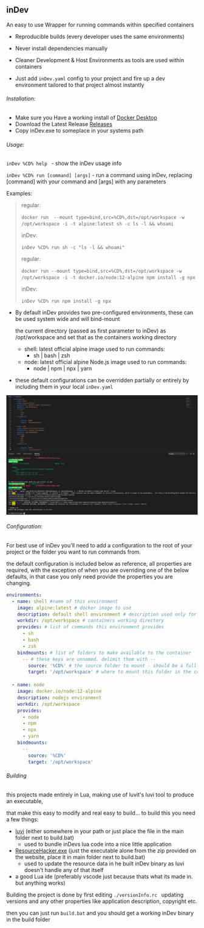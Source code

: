 ## inDev



An easy to use Wrapper for running commands within specified containers 



- Reproducible builds (every developer uses the same environments)

- Never install dependencies manually

- Cleaner Development & Host Environments as tools are used within containers
- Just add `inDev.yaml` config to your project and fire up a dev environment tailored to that project almost instantly



###### Installation:

* Make sure you Have a working install of [Docker Desktop](https://docs.docker.com/docker-for-windows/install/)
* Download the Latest Release [Releases](https://github.com/SvalTek/inDev/releases)
* Copy inDev.exe to someplace in your systems path

###### Usage:

`inDev %CD% help ` - show the inDev usage info

`inDev %CD% run [command] [args]` - run a command using inDev, replacing [command] with your command and [args] with any parameters

Examples:

> regular:
>
>  `docker run  --mount type=bind,src=%CD%,dst=/opt/workspace -w /opt/workspace -i -t alpine:latest sh -c ls -l && whoami`
>
> inDev:
>
>  `inDev %CD% run sh -c "ls -l && whoami"`
>
> regular:
>
>  `docker run --mount type=bind,src=%CD%,dst=/opt/workspace -w /opt/workspace -i -t docker.io/node:12-alpine npm install -g npx`
>
> inDev:
>
>  `inDev %CD% run npm install -g npx`

* By default inDev provides two pre-configured environments, these can be used system wide and will bind-mount

  the current directory (passed as first parameter to inDev) as /opt/workspace and set that as the containers working directory

  * shell: latest official alpine image used to run commands:
    * sh | bash | zsh
  * node: latest official alpine Node.js image used to run commands:
    * node | npm | npx | yarn

* these default configurations can be overridden partially or entirely by including them in your local `inDev.yaml`


![Example Usage](docs/inDev_example.png)


###### Configuration:

For best use of inDev you'll need to add a configuration to the root of your project or the folder you want to run commands from.

the default configuration is included below as reference,  all properties are required, with the exception of when you are overriding one of the below defaults, in that case you only need provide the properties you are changing.

```yaml
environments:
  - name: shell #name of this environment
    image: alpine:latest # docker image to use
    description: default shell environment # description used only for your reference here currently
    workdir: /opt/workspace # containers working directory
    provides: # list of commands this environment provides
      - sh
      - bash
      - zsh
    bindmounts: # list of folders to make available to the container
      -- # these keys are unnamed. delimit them with --
        source: '%CD%' # the source folder to mount - should be a full windows path
        target: '/opt/workspace' # where to mount this folder in the container - use unix paths

  - name: node
    image: docker.io/node:12-alpine
    description: nodejs environment
    workdir: /opt/workspace
    provides:
      - node
      - npm
      - npx
      - yarn
    bindmounts:
      --
        source: '%CD%'
        target: '/opt/workspace'
```





###### Building

this projects made entirely in Lua,  making use of luvit's luvi tool to produce an executable,

that make this easy to modify and real easy to build...
to build this you need a few things:

- [luvi](https://github.com/luvit/luvi/releases) (either somewhere in your path or just place the file in the main folder next to build.bat)
  - used to bundle inDevs lua code into a nice little application
- [ResourceHacker.exe](http://www.angusj.com/resourcehacker/) (just the executable alone from the zip provided on the website, place it in main folder next to build.bat)
  - used to update the resource data in he built inDev  binary  as luvi doesn't handle any of that itself
- a good Lua ide (preferably vscode just because thats what its made in. but anything works)

Building the project is done by first editing `./versionInfo.rc ` updating versions and any other properties like application description, copyright etc.

then you can just run `build.bat` and you should get a working inDev binary in the build folder

